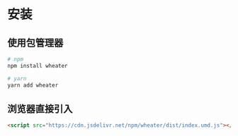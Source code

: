 # 安装

## 使用包管理器

```sh
# npm
npm install wheater

# yarn
yarn add wheater

```

## 浏览器直接引入

```html
<script src="https://cdn.jsdelivr.net/npm/wheater/dist/index.umd.js"></script>

```